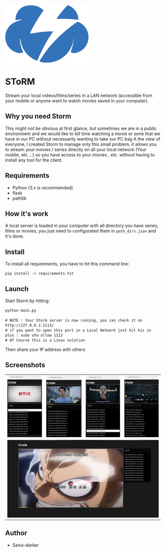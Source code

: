 <img src="./images/logo.png" width="270"/>

# SToRM

Stream your local videos/films/series in a LAN network (accessible from your mobile or anyone want to watch movies saved in your computer).

## Why you need Storm

This might not be obvious at first glance, but sometimes we are in a public environment and we would like to kill time watching a movie or serie that we have in our PC without necessarily wanting to take our PC bag A the view of everyone, I created Storm to manage only this small problem, it allows you to stream your movies / series directly on all your local network (Your mobile, etc ...) so you have access to your movies , etc. without having to install any tool for the client.

## Requirements

- Python (3.x is recommended)
- flask
- pathlib

## How it's work

A local server is loaded in your computer with all directory you have series, films or movies, you just need to configurated them in `path_dirs.json` and it's done.


## Install

To install all requirements, you have to hit this command line:
```shell
pip install -r requirements.txt
```

## Launch

Start Storm by hitting:

```shell
python main.py

# NOTE : Your Storm server is now running, you can check it on  http://127.0.0.1:1113/
# if you want to open this port in a Local Network just hit his in plus : sudo ufw allow 1113
# Of Course this is a Linux solution

```

Then share your IP address with others

## Screenshots

<table>
    <tr>
        <td>
            <img src="./images/img1.jpg">
        </td>
        <td>
            <img src="./images/img2.jpg">
        </td>
        <td>
            <img src="./images/img3.jpg">
        </td>
        <td>
            <img src="./images/img4.jpg">
        </td>
    </tr>
    <tr>
        <td colspan="4">
            <img src="./images/img0.jpg">
        </td>
    </tr>
</table>

## Author

- Sanix-darker